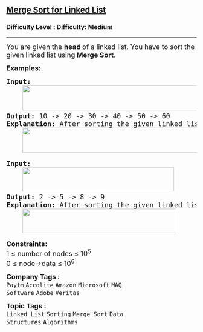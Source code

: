 <h2><a href="https://www.geeksforgeeks.org/problems/sort-a-linked-list/1?_gl=1*pp9gtp*_up*MQ..*_gs*MQ..&gclid=CjwKCAjw--K_BhB5EiwAuwYoylK5XzDwQqyzmbeNyd6lbwEki04LPSPJ3QfSMrU-U2MbFA0DRoegrBoCPiYQAvD_BwE&gbraid=0AAAAAC9yBkDs_DoJKxMS1sI6NNYmbwb_h">Merge Sort for Linked List</a></h2><h3>Difficulty Level : Difficulty: Medium</h3><hr><div class="problems_problem_content__Xm_eO"><p><span style="font-size: 18px;">You are given the <strong>head </strong>of a linked list. You have to sort the given linked list using<strong> Merge Sort</strong>.</span></p>
<p><span style="font-size: 18px;"><strong>Examples:</strong></span></p>
<pre><span style="font-size: 18px;"><strong>Input:</strong><br>    <img src="https://media.geeksforgeeks.org/img-practice/prod/addEditProblem/908586/Web/Other/blobid0_1756114630.jpg" width="556" height="66"><br><strong>Output: </strong>10 -&gt; 20 -&gt; 30 -&gt; 40 -&gt; 50 -&gt; 60<br><strong>Explanation: </strong>After sorting the given linked list, the resultant list will be:<br>    <img src="https://media.geeksforgeeks.org/img-practice/prod/addEditProblem/908586/Web/Other/blobid1_1756114636.jpg" width="557" height="66"></span></pre>
<pre><span style="font-size: 18px;"><strong>Input:</strong><br>    <img src="https://media.geeksforgeeks.org/img-practice/prod/addEditProblem/908586/Web/Other/blobid2_1756114643.jpg" width="401" height="63"><br><strong>Output: </strong>2<strong> </strong>-&gt; 5 -&gt; 8 -&gt; 9<br></span><span style="font-size: 18px;"><strong>Explanation: </strong>After sorting the given linked list, the resultant list will be:<br>    <img src="https://media.geeksforgeeks.org/img-practice/prod/addEditProblem/908586/Web/Other/blobid3_1756114660.jpg" width="407" height="64"></span></pre>
<p><span style="font-size: 18px;"><strong>Constraints:</strong><br>1 ≤ number of nodes ≤ 10<sup>5<br></sup>0 ≤ node-&gt;data ≤ 10<sup>6</sup></span></p></div><p><span style=font-size:18px><strong>Company Tags : </strong><br><code>Paytm</code>&nbsp;<code>Accolite</code>&nbsp;<code>Amazon</code>&nbsp;<code>Microsoft</code>&nbsp;<code>MAQ Software</code>&nbsp;<code>Adobe</code>&nbsp;<code>Veritas</code>&nbsp;<br><p><span style=font-size:18px><strong>Topic Tags : </strong><br><code>Linked List</code>&nbsp;<code>Sorting</code>&nbsp;<code>Merge Sort</code>&nbsp;<code>Data Structures</code>&nbsp;<code>Algorithms</code>&nbsp;